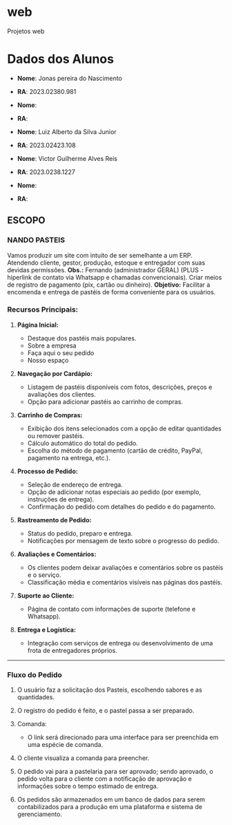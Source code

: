 # web
Projetos web
# Dados dos Alunos
- **Nome**: Jonas pereira do Nascimento 
- **RA**: 2023.02380.981

- **Nome**: 
- **RA**: 

- **Nome**: Luiz Alberto da Silva Junior
- **RA**: 2023.02423.108

- **Nome**: Victor Guilherme Alves Reis
- **RA**: 2023.0238.1227

- **Nome**: 
- **RA**: 

## ESCOPO
### NANDO PASTEIS
Vamos produzir um site com intuito de ser semelhante a um ERP.
Atendendo cliente, gestor, produção, estoque e entregador com suas devidas permissões.
**Obs.:** Fernando (administrador GERAL)
(PLUS - hiperlink de contato via Whatsapp e chamadas convencionais).
Criar meios de registro de pagamento (pix, cartão ou dinheiro).
**Objetivo:** Facilitar a encomenda e entrega de pastéis de forma conveniente para os usuários.

### Recursos Principais:

1. **Página Inicial:**
    - Destaque dos pastéis mais populares.
    - Sobre a empresa
    - Faça aqui o seu pedido
    - Nosso espaço

2. **Navegação por Cardápio:**
    - Listagem de pastéis disponíveis com fotos, descrições, preços e avaliações dos clientes.
    - Opção para adicionar pastéis ao carrinho de compras.

3. **Carrinho de Compras:**
    - Exibição dos itens selecionados com a opção de editar quantidades ou remover pastéis.
    - Cálculo automático do total do pedido.
    - Escolha do método de pagamento (cartão de crédito, PayPal, pagamento na entrega, etc.).

4. **Processo de Pedido:**
    - Seleção de endereço de entrega.
    - Opção de adicionar notas especiais ao pedido (por exemplo, instruções de entrega).
    - Confirmação do pedido com detalhes do pedido e do pagamento.

5. **Rastreamento de Pedido:**
    - Status do pedido, preparo e entrega.
    - Notificações por mensagem de texto sobre o progresso do pedido.

6. **Avaliações e Comentários:**
    - Os clientes podem deixar avaliações e comentários sobre os pastéis e o serviço.
    - Classificação média e comentários visíveis nas páginas dos pastéis.

7. **Suporte ao Cliente:**
    - Página de contato com informações de suporte (telefone e Whatsapp).

8. **Entrega e Logística:**
    - Integração com serviços de entrega ou desenvolvimento de uma frota de entregadores próprios.

---

### Fluxo do Pedido
1. O usuário faz a solicitação dos Pasteis, escolhendo sabores e as quantidades.

2. O registro do pedido é feito, e o pastel passa a ser preparado.

3. Comanda:
    - O link será direcionado para uma interface para ser preenchida em uma espécie de comanda.

4. O cliente visualiza a comanda para preencher.

5. O pedido vai para a pastelaria para ser aprovado; sendo aprovado, o pedido volta para o cliente com a notificação de aprovação e informações sobre o tempo estimado de entrega.

6. Os pedidos são armazenados em um banco de dados para serem contabilizados para a produção em uma plataforma e sistema de gerenciamento.
